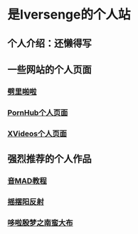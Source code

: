 # 是Iversenge的个人站
## 个人介绍：还懒得写
## 一些网站的个人页面
### [劈里啪啦](https://space.bilibili.com/386404441)
### [PornHub个人页面](https://www.bilibili.com/video/av80433022)
### [XVideos个人页面](https://www.bilibili.com/video/av248595782)
## 强烈推荐的个人作品
### [音MAD教程](https://www.bilibili.com/video/av459622704)
### [摇摆阳反射](https://www.bilibili.com/video/av714436050)
### [哆啦殷梦之南蛮大布](https://www.acfun.cn/v/ac21322012)
